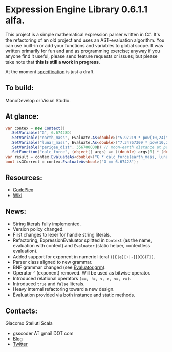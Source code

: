 Expression Engine Library 0.6.1.1 alfa.
===
This project is a simple mathematical expression parser written in C#. It's the refactoring of an old project and uses an AST-evaluation algorithm. You can use built-in or add your functions and variables to global scope. It was written primarily for fun and and as programming exercise; anyway if you anyone find it useful, please send feature requests or issues; but please take note that __this is still a work in progress__.

At the moment [specification](https://docs.google.com/document/d/1Mu0DlKErOY0RQGUYe3xaoY_2jgYVKA4wRxI8xiiLS0k/edit) is just a draft.

To build:
---
MonoDevelop or Visual Studio.

At glance:
---
```csharp
var contex = new Context()
  .SetVariable("G", 6.67428D)
  .SetVariable("earth_mass", Evaluate.As<double>("5.97219 * pow(10,24)")) // 5.97219E+24 kg
  .SetVariable("lunar_mass", Evaluate.As<double>("7.34767309 * pow(10,22)")) // 7.34767309E+22 kg
  .SetVariable("perigee_dist", 356700000D) // moon-earth distance at perigee in m
  .SetFunction("calc_force", (object[] args) => ((double) args[0] * (double) args[1]) / Math.Pow((double) args[2], 2));
var result = contex.EvaluateAs<double>("G * calc_force(earth_mass, lunar_mass, perigee_dist)"); // 2.3018745174107073E+31
bool isGCorrect = contex.EvaluateAs<bool>("G == 6.67428");
```

Resources:
---
  - [CodePlex](http://exprengine.codeplex.com/)
  - [Wiki](https://github.com/gsscoder/exprengine/wiki)

News:
---
  - String literals fully implemented.
  - Version policy changed.
  - First changes to lexer for handle string literals.
  - Refactoring, ExpressionEvaluator splitted in ``Context`` (as the name, evaluation with context) and ``Evaluator`` (static helper, contextless evaluation).
  - Added support for exponent in numeric literal ``([E|e][+|-][DIGIT])``.
  - Parser class aligned to new grammar.
  - BNF grammar changed (see [Evaluator.grm](https://github.com/gsscoder/exprengine/blob/master/doc/Evaluator.grm)).
  - Operator ``^`` (exponent) removed. Will be used as bitwise operator.
  - Introduced relational operators ``(==, !=, <, >, <=, >=)``.
  - Introduced ``true`` and ``false`` literals.
  - Heavy internal refactoring toward a new design.
  - Evaluation provided via both instance and static methods.

Contacts:
---
Giacomo Stelluti Scala
  - gsscoder AT gmail DOT com
  - [Blog](http://gsscoder.blogspot.it)
  - [Twitter](http://twitter.com/gsscoder)
